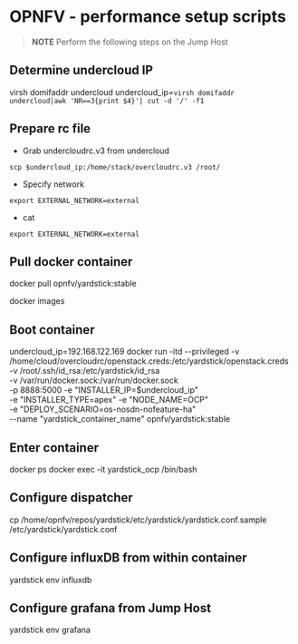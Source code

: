 # OPNFV - performance setup scripts

> **NOTE** Perform the following steps on the Jump Host

## Determine undercloud IP

virsh domifaddr undercloud
undercloud_ip=`virsh domifaddr undercloud|awk 'NR==3{print $4}'| cut -d '/' -f1`

## Prepare rc file

* Grab undercloudrc.v3 from undercloud

```
scp $undercloud_ip:/home/stack/overcloudrc.v3 /root/
```

* Specify network

```
export EXTERNAL_NETWORK=external
```

* cat 

```
export EXTERNAL_NETWORK=external
```


## Pull docker container

docker pull opnfv/yardstick:stable

docker images

## Boot container

undercloud_ip=192.168.122.169
docker run -itd --privileged -v /home/cloud/overcloudrc/openstack.creds:/etc/yardstick/openstack.creds \
-v /root/.ssh/id_rsa:/etc/yardstick/id_rsa \
-v /var/run/docker.sock:/var/run/docker.sock \
-p 8888:5000 -e "INSTALLER_IP=$undercloud_ip" \
-e "INSTALLER_TYPE=apex" -e "NODE_NAME=OCP" \
-e "DEPLOY_SCENARIO=os-nosdn-nofeature-ha" \
--name "yardstick_container_name" opnfv/yardstick:stable

## Enter container

docker ps
docker exec -it yardstick_ocp /bin/bash

## Configure dispatcher

cp /home/opnfv/repos/yardstick/etc/yardstick/yardstick.conf.sample /etc/yardstick/yardstick.conf


## Configure influxDB from within container

yardstick env influxdb


## Configure grafana from Jump Host

yardstick env grafana





